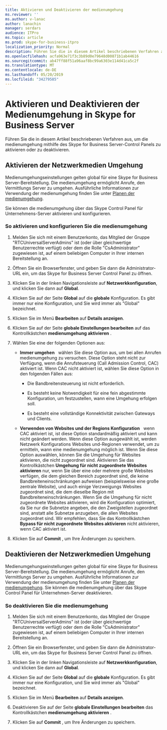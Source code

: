 ```yaml
---
title: Aktivieren und Deaktivieren der medienumgehung
ms.reviewer: ''
ms.author: v-lanac
author: lanachin
manager: serdars
audience: ITPro
ms.topic: article
ms.prod: skype-for-business-itpro
localization_priority: Normal
description: Führen Sie die in diesem Artikel beschriebenen Verfahren aus, um die medienumgehung mithilfe des Skype for Business Server-Control Panels zu aktivieren oder zu deaktivieren.
ms.openlocfilehash: acfa963e71f3c3b89d0e79648d00871b1ab44616
ms.sourcegitcommit: ab47ff88f51a96aaf8bc99a6303e114d41ca5c2f
ms.translationtype: MT
ms.contentlocale: de-DE
ms.lasthandoff: 05/20/2019
ms.locfileid: "34279585"
---
```

# <a name="enabling-and-disabling-media-bypass-in-skype-for-business-server"></a>Aktivieren und Deaktivieren der Medienumgehung in Skype for Business Server

Führen Sie die in diesem Artikel beschriebenen Verfahren aus, um die medienumgehung mithilfe des Skype for Business Server-Control Panels zu aktivieren oder zu deaktivieren.

## <a name="enable-network-media-bypass"></a>Aktivieren der Netzwerkmedien Umgehung 

Medienumgehungseinstellungen gelten global für eine Skype for Business Server-Bereitstellung. Die medienumgehung ermöglicht Anrufe, den Vermittlungs Server zu umgehen. Ausführliche Informationen zur Verwendung der medienumgehung finden Sie unter [Planen der medienumgehung](../../../plan-your-deployment/enterprise-voice-solution/media-bypass.md).

Sie können die medienumgehung über das Skype Control Panel für Unternehmens-Server aktivieren und konfigurieren.


### <a name="to-enable-and-configure-media-bypass"></a>So aktivieren und konfigurieren Sie die medienumgehung

1.  Melden Sie sich mit einem Benutzerkonto, das Mitglied der Gruppe "RTCUniversalServerAdmins" ist (oder über gleichwertige Benutzerrechte verfügt) oder dem die Rolle "CsAdministrator" zugewiesen ist, auf einem beliebigen Computer in Ihrer internen Bereitstellung an.

2.  Öffnen Sie ein Browserfenster, und geben Sie dann die Administrator-URL ein, um das Skype for Business Server Control Panel zu öffnen. 

3.  Klicken Sie in der linken Navigationsleiste auf **Netzwerkkonfiguration**, und klicken Sie dann auf **Global**.

4.  Klicken Sie auf der Seite **Global** auf die **globale** Konfiguration. Es gibt immer nur eine Konfiguration, und Sie wird immer als "Global" bezeichnet.

5.  Klicken Sie im Menü **Bearbeiten** auf **Details anzeigen**.

6.  Klicken Sie auf der Seite **globale Einstellungen bearbeiten** auf das Kontrollkästchen **medienumgehung aktivieren** .

7.  Wählen Sie eine der folgenden Optionen aus:
    
      - **Immer umgehen**   wählen Sie diese Option aus, um bei allen Anrufen medienumgehung zu versuchen. Diese Option steht nicht zur Verfügung, wenn die Anrufsteuerung (Call Admission Control, CAC) aktiviert ist. Wenn CAC nicht aktiviert ist, wählen Sie diese Option in den folgenden Fällen aus:
        
          - Die Bandbreitensteuerung ist nicht erforderlich.
        
          - Es besteht keine Notwendigkeit für eine fein abgestimmte Konfiguration, um festzustellen, wann eine Umgehung erfolgen soll.
        
          - Es besteht eine vollständige Konnektivität zwischen Gateways und Clients.
    
      - **Verwenden von Websites und der Regions Konfiguration**   wenn CAC aktiviert ist, ist diese Option standardmäßig aktiviert und kann nicht geändert werden. Wenn diese Option ausgewählt ist, werden Netzwerk Konfigurations Websites und-Regionen verwendet, um zu ermitteln, wann eine medienumgehung möglich ist. Wenn Sie diese Option auswählen, können Sie die Umgehung für Websites aktivieren, die nicht zugeordnet sind. Aktivieren Sie das Kontrollkästchen **Umgehung für nicht zugeordnete Websites aktivieren** nur, wenn Sie über eine oder mehrere große Websites verfügen, die dem gleichen Bereich zugeordnet sind, die keine Bandbreiteneinschränkungen aufweisen (beispielsweise eine große zentrale Website), und auch einige Verzweigungs Websites zugeordnet sind, die dem dieselbe Region mit Bandbreiteneinschränkungen. Wenn Sie die Umgehung für nicht zugeordnete Websites aktivieren, wird die Konfiguration optimiert, da Sie nur die Subnetze angeben, die den Zweigstellen zugeordnet sind, anstatt alle Subnetze anzugeben, die allen Websites zugeordnet sind. Wir empfehlen, dass Sie das Kontrollkästchen **Bypass für nicht zugeordnete Websites aktivieren** nicht aktivieren, wenn CAC aktiviert ist.

8.  Klicken Sie auf **Commit** , um Ihre Änderungen zu speichern.


## <a name="disable-network-media-bypass"></a>Deaktivieren der Netzwerkmedien Umgehung

Medienumgehungseinstellungen gelten global für eine Skype for Business Server-Bereitstellung. Die medienumgehung ermöglicht Anrufe, den Vermittlungs Server zu umgehen. Ausführliche Informationen zur Verwendung der medienumgehung finden Sie unter [Planen der medienumgehung](../../../plan-your-deployment/enterprise-voice-solution/media-bypass.md). Sie können die medienumgehung über das Skype Control Panel für Unternehmen-Server deaktivieren. 


### <a name="to-disable-media-bypass"></a>So deaktivieren Sie die medienumgehung

1.  Melden Sie sich mit einem Benutzerkonto, das Mitglied der Gruppe "RTCUniversalServerAdmins" ist (oder über gleichwertige Benutzerrechte verfügt) oder dem die Rolle "CsAdministrator" zugewiesen ist, auf einem beliebigen Computer in Ihrer internen Bereitstellung an.

2.  Öffnen Sie ein Browserfenster, und geben Sie dann die Administrator-URL ein, um das Skype for Business Server Control Panel zu öffnen. 

3.  Klicken Sie in der linken Navigationsleiste auf **Netzwerkkonfiguration**, und klicken Sie dann auf **Global**.

4.  Klicken Sie auf der Seite **Global** auf die **globale** Konfiguration. Es gibt immer nur eine Konfiguration, und Sie wird immer als "Global" bezeichnet.

5.  Klicken Sie im Menü **Bearbeiten** auf **Details anzeigen**.

6.  Deaktivieren Sie auf der Seite **globale Einstellungen bearbeiten** das Kontrollkästchen **medienumgehung aktivieren** .

7.  Klicken Sie auf **Commit** , um Ihre Änderungen zu speichern.

  
